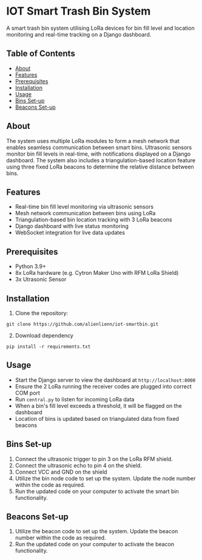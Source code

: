 # IOT Smart Trash Bin System

A smart trash bin system utilising LoRa devices for bin fill level and location monitoring and real-time tracking on a Django dashboard.

## Table of Contents

- [About](#about)
- [Features](#features)
- [Prerequisites](#prerequisites)
- [Installation](#installation)
- [Usage](#usage)
- [Bins Set-up](#bins-set-up)
- [Beacons Set-up](#beacons-set-up)

## About

The system uses multiple LoRa modules to form a mesh network that enables seamless communication between smart bins. Ultrasonic sensors monitor bin fill levels in real-time, with notifications displayed on a Django dashboard. The system also includes a triangulation-based location feature using three fixed LoRa beacons to determine the relative distance between bins.

## Features

- Real-time bin fill level monitoring via ultrasonic sensors
- Mesh network communication between bins using LoRa
- Triangulation-based bin location tracking with 3 LoRa beacons
- Django dashboard with live status monitoring
- WebSocket integration for live data updates

## Prerequisites

- Python 3.9+
- 8x LoRa hardware (e.g. Cytron Maker Uno with RFM LoRa Shield)
- 3x Utrasonic Sensor

## Installation

1. Clone the repository:
```
git clone https://github.com/alienlienn/iot-smartbin.git
```
2. Download dependency
```
pip install -r requirements.txt
```

## Usage

- Start the Django server to view the dashboard at `http://localhost:8000`
- Ensure the 2 LoRa running the receiver codes are plugged into correct COM port
- Run `central.py` to listen for incoming LoRa data
- When a bin's fill level exceeds a threshold, it will be flagged on the dashboard
- Location of bins is updated based on triangulated data from fixed beacons

## Bins Set-up
1. Connect the ultrasonic trigger to pin 3 on the LoRa RFM shield.
2. Connect the ultrasonic echo to pin 4 on the shield.
3. Connect VCC and GND on the shield
4. Utilize the bin node code to set up the system. Update the node number within the code as required.
5. Run the updated code on your computer to activate the smart bin functionality.

## Beacons Set-up
1. Utilize the beacon code to set up the system. Update the beacon number within the code as required.
2. Run the updated code on your computer to activate the beacon functionality.


